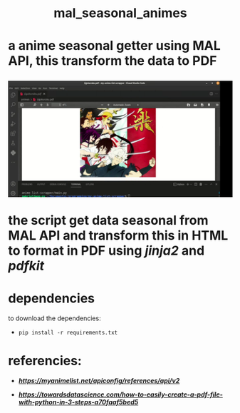 <h1 align="center">mal_seasonal_animes<h1>

**a anime seasonal getter using MAL API, this transform the data to PDF**

[![scripting_running](./assets/thumbnail.png)](./assets/scripting_running.webm)

the script get data seasonal from **MAL API** and transform this in HTML to format in PDF using ***jinja2*** and ***pdfkit***

# dependencies

to download the dependencies:

- `pip install -r requirements.txt`

# referencies:

- ***https://myanimelist.net/apiconfig/references/api/v2***

- ***https://towardsdatascience.com/how-to-easily-create-a-pdf-file-with-python-in-3-steps-a70faaf5bed5***
